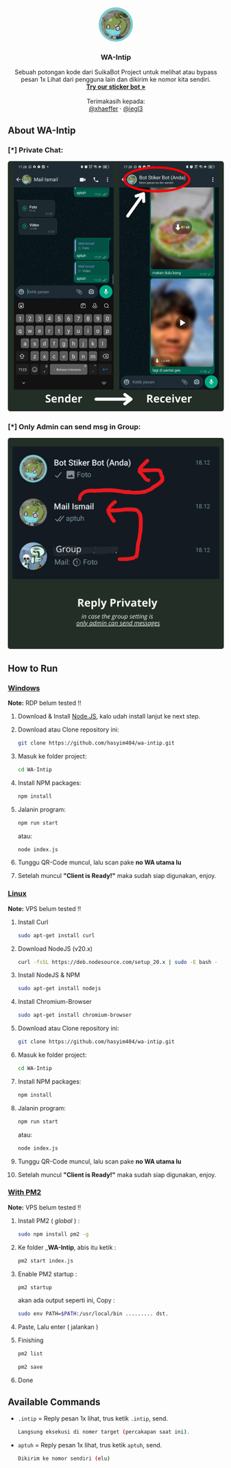 <a name="readme-top"></a>

<!-- PROJECT LOGO -->
<br />
<div align="center">
  <a href="https://github.com/hasyim404/wa-intip/blob/master/temp/suika.png">
    <img style="border-radius: 50%;" src="temp/suika.png" alt="Logo" width="80" height="80">
  </a>

  <h3 align="center">WA-Intip</h3>

  <p align="center">
    Sebuah potongan kode dari SuikaBot Project untuk melihat atau bypass pesan 1x Lihat dari pengguna lain dan dikirim ke nomor kita sendiri.
    <br />
    <a href="https://wa.me/6285179910233"><strong>Try our sticker bot »</strong></a>
    <br />
    <br />
    Terimakasih kepada:
    <br />
    <a href="https://github.com/xhaeffer">@xhaeffer</a>
    ·
    <a href="https://github.com/iegl3">@iegl3 </a>
  </p>
</div>

<!-- ABOUT THE PROJECT -->

## About WA-Intip

### [*] Private Chat:

<div align="center">
    <a href="https://github.com/hasyim404/wa-intip/blob/master/assets/img/private-msg.png">
    <img style="border-radius: 1%" src="assets/img/private-msg.png">
    </a>
</div>

### [*] Only Admin can send msg in Group:

<div align="center">
    <a href="https://github.com/hasyim404/wa-intip/blob/master/assets/img/only-admin-can-send-msg-group.png">
    <img style="border-radius: 1%" src="assets/img/only-admin-can-send-msg-group.png">
    </a>
</div>

## How to Run

### <ins> Windows </ins>

**Note:** RDP belum tested !! </br>

<!-- **Note:** Kalo error coba ganti path **../chrome.exe** nya lalu sesuaikan sama punya lu. -->

1. Download & Install [Node.JS](https://nodejs.org/en), kalo udah install lanjut ke next step.

2. Download atau Clone repository ini:

   ```sh
   git clone https://github.com/hasyim404/wa-intip.git
   ```

3. Masuk ke folder project:

   ```sh
   cd WA-Intip
   ```

4. Install NPM packages:

   ```sh
   npm install
   ```

5. Jalanin program:

   ```sh
   npm run start
   ```

   atau:

   ```sh
   node index.js
   ```

6. Tunggu QR-Code muncul, lalu scan pake **no WA utama lu**

7. Setelah muncul **"Client is Ready!"** maka sudah siap digunakan, enjoy.

### <ins>Linux</ins>

**Note:** VPS belum tested !! </br>

<!-- - _Coming soon_ -->

1. Install Curl

   ```sh
   sudo apt-get install curl
   ```

2. Download NodeJS (v20.x)

   ```sh
   curl -fsSL https://deb.nodesource.com/setup_20.x | sudo -E bash -
   ```

3. Install NodeJS & NPM

   ```sh
   sudo apt-get install nodejs
   ```

4. Install Chromium-Browser

   ```sh
   sudo apt-get install chromium-browser
   ```

5. Download atau Clone repository ini:

   ```sh
   git clone https://github.com/hasyim404/wa-intip.git
   ```

6. Masuk ke folder project:

   ```sh
   cd WA-Intip
   ```

7. Install NPM packages:

   ```sh
   npm install
   ```

8. Jalanin program:

   ```sh
   npm run start
   ```

   atau:

   ```sh
   node index.js
   ```

9. Tunggu QR-Code muncul, lalu scan pake **no WA utama lu**

10. Setelah muncul **"Client is Ready!"** maka sudah siap digunakan, enjoy.

### <ins>With PM2</ins>

**Note:** VPS belum tested !! </br>

1. Install PM2 ( _global_ ) :

   ```sh
   sudo npm install pm2 -g
   ```

2. Ke folder \_**WA-Intip**, abis itu ketik :

   ```sh
   pm2 start index.js
   ```

3. Enable PM2 startup :

   ```sh
   pm2 startup
   ```

   akan ada output seperti ini, Copy :

   ```sh
   sudo env PATH=$PATH:/usr/local/bin ......... dst.
   ```

4. Paste, Lalu enter ( jalankan )
5. Finishing
   ```sh
   pm2 list
   ```
   ```sh
   pm2 save
   ```
6. Done

## Available Commands

- `.intip` = Reply pesan 1x lihat, trus ketik `.intip`, send.

  ```sh
  Langsung eksekusi di nomer target (percakapan saat ini).
  ```

- `aptuh` = Reply pesan 1x lihat, trus ketik `aptuh`, send.
  ```sh
  Dikirim ke nomor sendiri (elu)
  ```
